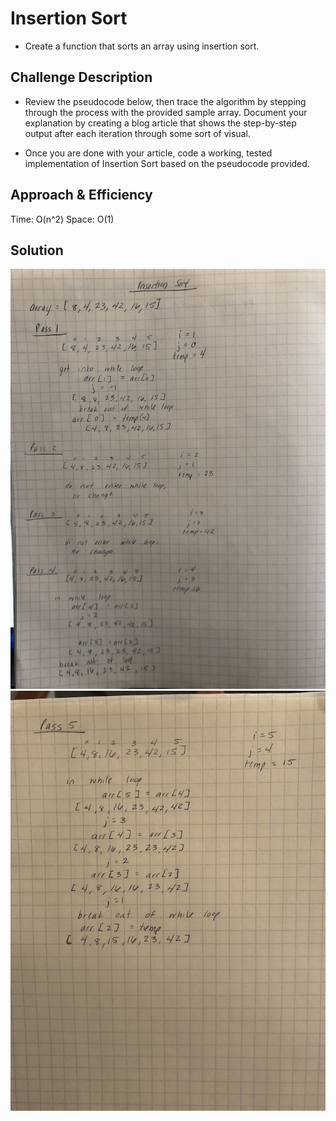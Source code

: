 # Insertion Sort
* Create a function that sorts an array using insertion sort.

## Challenge Description
* Review the pseudocode below, then trace the algorithm by stepping through the process with the provided sample array. Document your explanation by creating a blog article that shows the step-by-step output after each iteration through some sort of visual.

* Once you are done with your article, code a working, tested implementation of Insertion Sort based on the pseudocode provided.

## Approach & Efficiency
Time: O(n^2)
Space: O(1)

## Solution
![Whiteboard1](../../assets/insertion-sort1.jpg)
![Whiteboard2](../../assets/insertion-sort2.jpg)